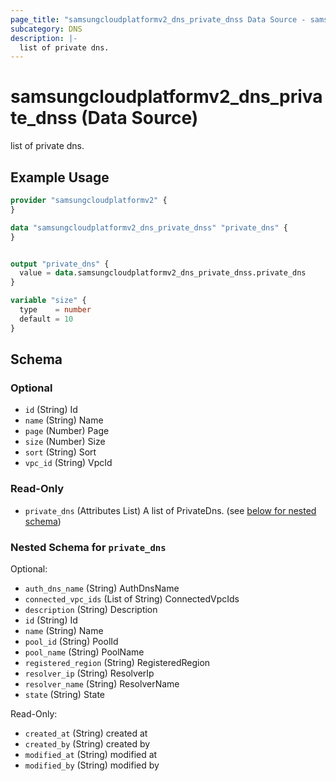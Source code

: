 ```yaml
---
page_title: "samsungcloudplatformv2_dns_private_dnss Data Source - samsungcloudplatformv2"
subcategory: DNS
description: |-
  list of private dns.
---
```


# samsungcloudplatformv2_dns_private_dnss (Data Source)

list of private dns.

## Example Usage

```terraform
provider "samsungcloudplatformv2" {
}

data "samsungcloudplatformv2_dns_private_dnss" "private_dns" {
}


output "private_dns" {
  value = data.samsungcloudplatformv2_dns_private_dnss.private_dns
}

variable "size" {
  type    = number
  default = 10
}
```

<!-- schema generated by tfplugindocs -->
## Schema

### Optional

- `id` (String) Id
- `name` (String) Name
- `page` (Number) Page
- `size` (Number) Size
- `sort` (String) Sort
- `vpc_id` (String) VpcId

### Read-Only

- `private_dns` (Attributes List) A list of PrivateDns. (see [below for nested schema](#nestedatt--private_dns))

<a id="nestedatt--private_dns"></a>
### Nested Schema for `private_dns`

Optional:

- `auth_dns_name` (String) AuthDnsName
- `connected_vpc_ids` (List of String) ConnectedVpcIds
- `description` (String) Description
- `id` (String) Id
- `name` (String) Name
- `pool_id` (String) PoolId
- `pool_name` (String) PoolName
- `registered_region` (String) RegisteredRegion
- `resolver_ip` (String) ResolverIp
- `resolver_name` (String) ResolverName
- `state` (String) State

Read-Only:

- `created_at` (String) created at
- `created_by` (String) created by
- `modified_at` (String) modified at
- `modified_by` (String) modified by
